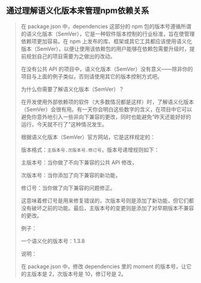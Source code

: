 ## 通过理解语义化版本来管理npm依赖关系

> 在 package.json 中，dependencies 这部分的 npm 包的版本号遵循所谓的语义化版本（SemVer），它是一种软件版本控制的行业标准，旨在使管理依赖项更加容易。在 npm 上发布的库、框架或其它工具都应该使用语义化版本（SemVer），以便让使用该依赖包的用户能够在依赖包需要升级时，提前规划自己的项目需要为之做出的改动。
>
> 在没有公共 API 的项目中，语义化版本（SemVer）没有意义——除非你的项目与上面的例子类似，否则请使用其它的版本控制方式吧。
>
> 为什么你需要了解语义化版本（SemVer）？
>
> 在开发使用外部依赖项的软件（大多数情况都是这样）时，了解语义化版本（SemVer）会很有用。有一天你会明白这些数字的含义，在项目中它可以避免你意外地引入一些非向下兼容的更改，同时也能避免“昨天还能好好的运行，今天就不行了”这种情况发生。
>
> 根据语义化版本（SemVer）官方网站，它是这样规定的：
>
> 版本格式：`主版本号.次版本号.修订号`，版本号递增规则如下：
>
> 主版本号：当你做了不向下兼容的公共 API 修改，
>
> 次版本号：当你添加了向下兼容的新功能，
>
> 修订号：当你做了向下兼容的问题修正。
>
> 这意味着修订号是用来修复错误的，次版本号则是添加了新功能，但它们都没有破坏之前的功能。最后，主版本号的变更则是添加了对早期版本不兼容的更改。
>
> 例子：
>
> 一个语义化的版本号：1.3.8
>
> 说明：
>
> 在 package.json 中，修改 dependencies 里的 moment 的版本号，让它的主版本是 2，次版本号是 10，修订号是 2。